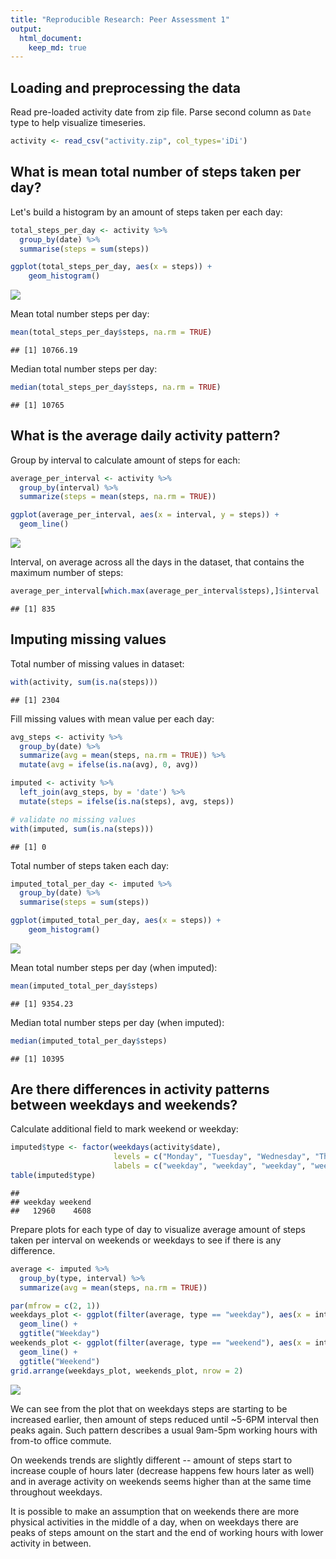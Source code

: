 ```yaml
---
title: "Reproducible Research: Peer Assessment 1"
output: 
  html_document:
    keep_md: true
---
```




## Loading and preprocessing the data
Read pre-loaded activity date from zip file. Parse second column as `Date` type
to help visualize timeseries.

```r
activity <- read_csv("activity.zip", col_types='iDi')
```

## What is mean total number of steps taken per day?
Let's build a histogram by an amount of steps taken per each day:

```r
total_steps_per_day <- activity %>%
  group_by(date) %>%
  summarise(steps = sum(steps))

ggplot(total_steps_per_day, aes(x = steps)) +
    geom_histogram()
```

![](PA1_template_files/figure-html/unnamed-chunk-2-1.png)<!-- -->

Mean total number steps per day:

```r
mean(total_steps_per_day$steps, na.rm = TRUE)
```

```
## [1] 10766.19
```

Median total number steps per day:

```r
median(total_steps_per_day$steps, na.rm = TRUE)
```

```
## [1] 10765
```

## What is the average daily activity pattern?
Group by interval to calculate amount of steps for each:

```r
average_per_interval <- activity %>%
  group_by(interval) %>%
  summarize(steps = mean(steps, na.rm = TRUE))

ggplot(average_per_interval, aes(x = interval, y = steps)) + 
  geom_line()
```

![](PA1_template_files/figure-html/unnamed-chunk-5-1.png)<!-- -->

Interval, on average across all the days in the dataset, that contains the maximum number of steps:

```r
average_per_interval[which.max(average_per_interval$steps),]$interval
```

```
## [1] 835
```

## Imputing missing values
Total number of missing values in dataset:

```r
with(activity, sum(is.na(steps)))
```

```
## [1] 2304
```

Fill missing values with mean value per each day:

```r
avg_steps <- activity %>%
  group_by(date) %>%
  summarize(avg = mean(steps, na.rm = TRUE)) %>%
  mutate(avg = ifelse(is.na(avg), 0, avg))

imputed <- activity %>%
  left_join(avg_steps, by = 'date') %>%
  mutate(steps = ifelse(is.na(steps), avg, steps))

# validate no missing values
with(imputed, sum(is.na(steps)))
```

```
## [1] 0
```

Total number of steps taken each day:

```r
imputed_total_per_day <- imputed %>%
  group_by(date) %>%
  summarise(steps = sum(steps))

ggplot(imputed_total_per_day, aes(x = steps)) +
    geom_histogram()
```

![](PA1_template_files/figure-html/unnamed-chunk-9-1.png)<!-- -->

Mean total number steps per day (when imputed):

```r
mean(imputed_total_per_day$steps)
```

```
## [1] 9354.23
```

Median total number steps per day (when imputed):

```r
median(imputed_total_per_day$steps)
```

```
## [1] 10395
```

## Are there differences in activity patterns between weekdays and weekends?

Calculate additional field to mark weekend or weekday:

```r
imputed$type <- factor(weekdays(activity$date),
                       levels = c("Monday", "Tuesday", "Wednesday", "Thursday", "Friday", "Saturday", "Sunday"),
                       labels = c("weekday", "weekday", "weekday", "weekday", "weekday", "weekend", "weekend"))
table(imputed$type)
```

```
## 
## weekday weekend 
##   12960    4608
```

Prepare plots for each type of day to visualize average amount of steps taken 
per interval on weekends or weekdays to see if there is any difference.

```r
average <- imputed %>%
  group_by(type, interval) %>%
  summarize(avg = mean(steps, na.rm = TRUE))

par(mfrow = c(2, 1))
weekdays_plot <- ggplot(filter(average, type == "weekday"), aes(x = interval, y = avg)) + 
  geom_line() +
  ggtitle("Weekday")
weekends_plot <- ggplot(filter(average, type == "weekend"), aes(x = interval, y = avg)) + 
  geom_line() +
  ggtitle("Weekend")
grid.arrange(weekdays_plot, weekends_plot, nrow = 2)
```

![](PA1_template_files/figure-html/unnamed-chunk-13-1.png)<!-- -->

We can see from the plot that on weekdays steps are starting to be increased 
earlier, then amount of steps reduced until ~5-6PM interval then peaks again. 
Such pattern describes a usual 9am-5pm working hours with from-to office commute.

On weekends trends are slightly different -- amount of steps start to increase
couple of hours later (decrease happens few hours later as well) and in average
activity on weekends seems higher than at the same time throughout weekdays. 

It is possible to make an assumption that on weekends there are more physical 
activities in the middle of a day, when on weekdays there are peaks of steps
amount on the start and the end of working hours with lower activity in between.
